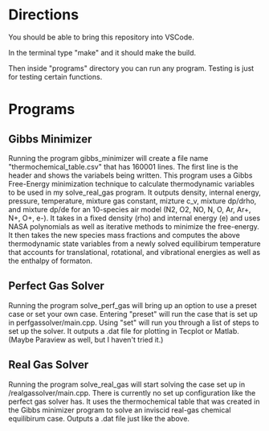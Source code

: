 # Directions

You should be able to bring this repository into VSCode.  

In the terminal type "make" and it should make the build. 

Then inside "programs" directory you can run any program. Testing is just for testing certain functions. 

# Programs

## Gibbs Minimizer

Running the program gibbs_minimizer will create a file name "thermochemical_table.csv" that has 160001 lines. The first line is the header and shows the variabels being written. 
This program uses a Gibbs Free-Energy minimization technique to calculate thermodynamic variables to be used in my solve_real_gas program. It outputs density, internal energy, pressure,
temperature, mixture gas constant, mizture c_v, mixture dp/drho, and mixture dp/de for an 10-species air model (N2, O2, NO, N, O, Ar, Ar+, N+, O+, e-). It takes in a fixed density (rho) and
internal energy (e) and uses NASA polynomials as well as iterative methods to minimize the free-energy. It then takes the new species mass fractions and computes the above thermodynamic state variables 
from a newly solved equilibirum temperature that accounts for translational, rotational, and vibrational energies as well as the enthalpy of formaton. 

## Perfect Gas Solver

Running the program solve_perf_gas will bring up an option to use a preset case or set your own case. Entering "preset" will run the case that is set up in perfgassolver/main.cpp. Using "set" will run
you through a list of steps to set up the solver. It outputs a .dat file for plotting in Tecplot or Matlab. (Maybe Paraview as well, but I haven't tried it.)

## Real Gas Solver

Running the program solve_real_gas will start solving the case set up in /realgassolver/main.cpp. There is currently no set up configuration like the perfect gas solver has. It uses the thermochemical table 
that was created in the Gibbs minimizer program to solve an inviscid real-gas chemical equilibirum case. Outputs a .dat file just like the above. 

